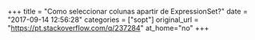 +++
title = "Como seleccionar colunas apartir de ExpressionSet?"
date = "2017-09-14 12:56:28"
categories = ["sopt"]
original_url = "https://pt.stackoverflow.com/q/237284"
at_home="no"
+++

